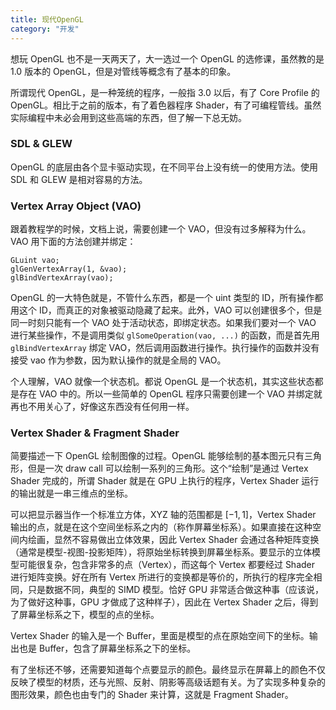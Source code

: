 ```yaml
---
title: 现代OpenGL
category: "开发"
---
```


想玩 OpenGL 也不是一天两天了，大一选过一个 OpenGL 的选修课，虽然教的是 1.0 版本的 OpenGL，但是对管线等概念有了基本的印象。

所谓现代 OpenGL，是一种笼统的程序，一般指 3.0 以后，有了 Core Profile 的 OpenGL。相比于之前的版本，有了着色器程序 Shader，有了可编程管线。虽然实际编程中未必会用到这些高端的东西，但了解一下总无妨。

### SDL & GLEW

OpenGL 的底层由各个显卡驱动实现，在不同平台上没有统一的使用方法。使用 SDL 和 GLEW 是相对容易的方法。

### Vertex Array Object (VAO)

跟着教程学的时候，文档上说，需要创建一个 VAO，但没有过多解释为什么。VAO 用下面的方法创建并绑定：

```
GLuint vao;
glGenVertexArray(1, &vao);
glBindVertexArray(vao);
```

OpenGL 的一大特色就是，不管什么东西，都是一个 uint 类型的 ID，所有操作都用这个 ID，而真正的对象被驱动隐藏了起来。此外，VAO 可以创建很多个，但是同一时刻只能有一个 VAO 处于活动状态，即绑定状态。如果我们要对一个 VAO 进行某些操作，不是调用类似 `glSomeOperation(vao, ...)` 的函数，而是首先用 `glBindVertexArray` 绑定 VAO，然后调用函数进行操作。执行操作的函数并没有接受 vao 作为参数，因为默认操作的就是全局的 VAO。

个人理解，VAO 就像一个状态机。都说 OpenGL 是一个状态机，其实这些状态都是存在 VAO 中的。所以一些简单的 OpenGL 程序只需要创建一个 VAO 并绑定就再也不用关心了，好像这东西没有任何用一样。

### Vertex Shader & Fragment Shader

简要描述一下 OpenGL 绘制图像的过程。OpenGL 能够绘制的基本图元只有三角形，但是一次 draw call 可以绘制一系列的三角形。这个“绘制”是通过 Vertex Shader 完成的，所谓 Shader 就是在 GPU 上执行的程序，Vertex Shader 运行的输出就是一串三维点的坐标。

可以把显示器当作一个标准立方体，XYZ 轴的范围都是 $[-1,1]$，Vertex Shader 输出的点，就是在这个空间坐标系之内的（称作屏幕坐标系）。如果直接在这种空间内绘画，显然不容易做出立体效果，因此 Vertex Shader 会通过各种矩阵变换（通常是模型-视图-投影矩阵），将原始坐标转换到屏幕坐标系。要显示的立体模型可能很复杂，包含非常多的点（Vertex），而这每个 Vertex 都要经过 Shader 进行矩阵变换。好在所有 Vertex 所进行的变换都是等价的，所执行的程序完全相同，只是数据不同，典型的 SIMD 模型。恰好 GPU 非常适合做这种事（应该说，为了做好这种事，GPU 才做成了这种样子），因此在 Vertex Shader 之后，得到了屏幕坐标系之下，模型的点的坐标。

Vertex Shader 的输入是一个 Buffer，里面是模型的点在原始空间下的坐标。输出也是 Buffer，包含了屏幕坐标系之下的坐标。

有了坐标还不够，还需要知道每个点要显示的颜色。最终显示在屏幕上的颜色不仅反映了模型的材质，还与光照、反射、阴影等高级话题有关。为了实现多种复杂的图形效果，颜色也由专门的 Shader 来计算，这就是 Fragment Shader。
